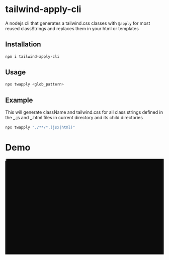 # tailwind-apply-cli

A nodejs cli that generates a tailwind.css classes with `@apply` for most reused classStrings and replaces them in your html or templates

## Installation

```bash
npm i tailwind-apply-cli
```

## Usage

```bash
npx twapply <glob_pattern>
```

## Example

This will generate className and tailwind.css for all class strings defined in the _.js and _.html files in current directory and its child directories

```bash
npx twapply "./**/*.(jsx|html)"
```

# Demo

[![demo](https://raw.githubusercontent.com/technikhil314/my-static-assets/master/terminal-casts/tailwind-apply-cli.svg)](https://raw.githubusercontent.com/technikhil314/my-static-assets/master/terminal-casts/tailwind-apply-cli.svg)
